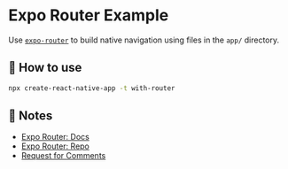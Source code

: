 # Expo Router Example

Use [`expo-router`](https://expo.github.io/router) to build native navigation using files in the `app/` directory.

## 🚀 How to use

```sh
npx create-react-native-app -t with-router
```

## 📝 Notes

-   [Expo Router: Docs](https://expo.github.io/router)
-   [Expo Router: Repo](https://github.com/expo/router)
-   [Request for Comments](https://github.com/expo/router/discussions/1)
